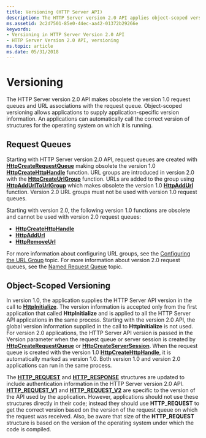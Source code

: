 ```yaml
---
title: Versioning (HTTP Server API)
description: The HTTP Server version 2.0 API applies object-scoped versioning to determine the version of the API.
ms.assetid: 2c2d7501-85e0-44ec-aa42-01372b29266e
keywords:
- Versioning in HTTP Server Version 2.0 API
- HTTP Server Version 2.0 API, versioning
ms.topic: article
ms.date: 05/31/2018
---
```


# Versioning

The HTTP Server version 2.0 API makes obsolete the version 1.0 request queues and URL associations with the request queue. Object-scoped versioning allows applications to supply application-specific version information. An applications can automatically call the correct version of structures for the operating system on which it is running.

## Request Queues

Starting with HTTP Server version 2.0 API, request queues are created with [**HttpCreateRequestQueue**](/windows/desktop/api/Http/nf-http-httpcreaterequestqueue) making obsolete the version 1.0 [**HttpCreateHttpHandle**](/windows/desktop/api/Http/nf-http-httpcreatehttphandle) function. URL groups are introduced in version 2.0 with the [**HttpCreateUrlGroup**](/windows/desktop/api/Http/nf-http-httpcreateurlgroup) function. URLs are added to the group using [**HttpAddUrlToUrlGroup**](/windows/desktop/api/Http/nf-http-httpaddurltourlgroup) which makes obsolete the version 1.0 [**HttpAddUrl**](/windows/desktop/api/Http/nf-http-httpaddurl) function. Version 2.0 URL groups must not be used with version 1.0 request queues.

Starting with version 2.0, the following version 1.0 functions are obsolete and cannot be used with version 2.0 request queues:

-   [**HttpCreateHttpHandle**](/windows/desktop/api/Http/nf-http-httpcreatehttphandle)
-   [**HttpAddUrl**](/windows/desktop/api/Http/nf-http-httpaddurl)
-   [**HttpRemoveUrl**](/windows/desktop/api/Http/nf-http-httpremoveurl)

For more information about configuring URL groups, see the [Configuring the URL Group](configuring-the-url-group.md) topic. For more information about version 2.0 request queues, see the [Named Request Queue](named-request-queue.md) topic.

## Object-Scoped Versioning

In version 1.0, the application supplies the HTTP Server API version in the call to [**HttpInitialize**](/windows/desktop/api/Http/nf-http-httpinitialize). The version information is accepted only from the first application that called **HttpInitialize** and is applied to all the HTTP Server API applications in the same process. Starting with the version 2.0 API, the global version information supplied in the call to **HttpInitialize** is not used. For version 2.0 applications, the HTTP Server API version is passed in the Version parameter when the request queue or server session is created by [**HttpCreateRequestQueue**](/windows/desktop/api/Http/nf-http-httpcreaterequestqueue) or [**HttpCreateServerSession**](/windows/desktop/api/Http/nf-http-httpcreateserversession). When the request queue is created with the version 1.0 [**HttpCreateHttpHandle**](/windows/desktop/api/Http/nf-http-httpcreatehttphandle), it is automatically marked as version 1.0. Both version 1.0 and version 2.0 applications can run in the same process.

The [**HTTP\_REQUEST**](https://msdn.microsoft.com/en-us/library/Aa364545(v=VS.85).aspx) and [**HTTP\_RESPONSE**](http-response.md) structures are updated to include authentication information in the HTTP Server version 2.0 API. [**HTTP\_REQUEST\_V1**](/windows/desktop/api/Http/ns-http-http_request_v1) and [**HTTP\_REQUEST\_V2**](/windows/desktop/api/Http/ns-http-http_request_v2) are specific to the version of the API used by the application. However, applications should not use these structures directly in their code; instead they should use **HTTP\_REQUEST** to get the correct version based on the version of the request queue on which the request was received. Also, be aware that size of the **HTTP\_REQUEST** structure is based on the version of the operating system under which the code is compiled.

 

 





